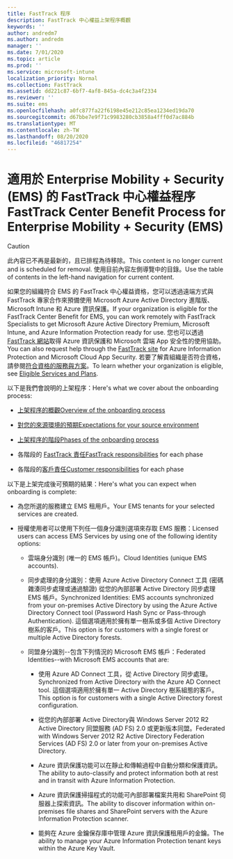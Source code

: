 ```yaml
---
title: FastTrack 程序
description: FastTrack 中心權益上架程序概觀
keywords: ''
author: andredm7
ms.author: andredm
manager: ''
ms.date: 7/01/2020
ms.topic: article
ms.prod: ''
ms.service: microsoft-intune
localization_priority: Normal
ms.collection: FastTrack
ms.assetid: dd221c87-6bf7-4af8-845a-dc4c3a4f2334
ms.reviewer: ''
ms.suite: ems
ms.openlocfilehash: a0fc877fa22f6198e45e212c85ea1234ed19da70
ms.sourcegitcommit: d67bbe7e9f71c9983280cb3858a4fff0d7ac884b
ms.translationtype: MT
ms.contentlocale: zh-TW
ms.lasthandoff: 08/20/2020
ms.locfileid: "46817254"
---
```

# <a name="fasttrack-center-benefit-process-for-enterprise-mobility--security-ems"></a><span data-ttu-id="eef55-103">適用於 Enterprise Mobility + Security (EMS) 的 FastTrack 中心權益程序</span><span class="sxs-lookup"><span data-stu-id="eef55-103">FastTrack Center Benefit Process for Enterprise Mobility + Security (EMS)</span></span>

> [!CAUTION]
> <span data-ttu-id="eef55-104">此內容已不再是最新的，且已排程為待移除。</span><span class="sxs-lookup"><span data-stu-id="eef55-104">This content is no longer current and is scheduled for removal.</span></span> <span data-ttu-id="eef55-105">使用目前內容左側導覽中的目錄。</span><span class="sxs-lookup"><span data-stu-id="eef55-105">Use the table of contents in the left-hand navigation for current content.</span></span>

<span data-ttu-id="eef55-106">如果您的組織符合 EMS 的 FastTrack 中心權益資格，您可以透過遠端方式與 FastTrack 專家合作來預備使用 Microsoft Azure Active Directory 進階版、Microsoft Intune 和 Azure 資訊保護。</span><span class="sxs-lookup"><span data-stu-id="eef55-106">If your organization is eligible for the FastTrack Center Benefit for EMS, you can work remotely with FastTrack Specialists to get Microsoft Azure Active Directory Premium, Microsoft Intune, and Azure Information Protection ready for use.</span></span> <span data-ttu-id="eef55-107">您也可以透過 [FastTrack 網站](https://www.microsoft.com/fasttrack/microsoft-365/ems)取得 Azure 資訊保護和 Microsoft 雲端 App 安全性的使用協助。</span><span class="sxs-lookup"><span data-stu-id="eef55-107">You can also request help through the [FastTrack site](https://www.microsoft.com/fasttrack/microsoft-365/ems) for Azure Information Protection and Microsoft Cloud App Security.</span></span> <span data-ttu-id="eef55-108">若要了解貴組織是否符合資格，請參閱[符合資格的服務與方案](M365-eligible-services-and-plans.md)。</span><span class="sxs-lookup"><span data-stu-id="eef55-108">To learn whether your organization is eligible, see [Eligible Services and Plans](M365-eligible-services-and-plans.md).</span></span>


<span data-ttu-id="eef55-109">以下是我們會說明的上架程序：</span><span class="sxs-lookup"><span data-stu-id="eef55-109">Here's what we cover about the onboarding process:</span></span>

-   [<span data-ttu-id="eef55-110">上架程序的概觀</span><span class="sxs-lookup"><span data-stu-id="eef55-110">Overview of the onboarding process</span></span>](EMS-fasttrack-benefit-overview.md)

-   [<span data-ttu-id="eef55-111">對您的來源環境的預期</span><span class="sxs-lookup"><span data-stu-id="eef55-111">Expectations for your source environment</span></span>](EMS-source-environment-expectations.md)

-   [<span data-ttu-id="eef55-112">上架程序的階段</span><span class="sxs-lookup"><span data-stu-id="eef55-112">Phases of the onboarding process</span></span>](EMS-onboarding-phases.md)

-   <span data-ttu-id="eef55-113">各階段的 [FastTrack 責任](EMS-fasttrack-responsibilities.md)</span><span class="sxs-lookup"><span data-stu-id="eef55-113">[FastTrack responsibilities](EMS-fasttrack-responsibilities.md) for each phase</span></span>

-   <span data-ttu-id="eef55-114">各階段的[客戶責任](EMS-your-responsibilities.md)</span><span class="sxs-lookup"><span data-stu-id="eef55-114">[Customer responsibilities](EMS-your-responsibilities.md) for each phase</span></span>

<span data-ttu-id="eef55-115">以下是上架完成後可預期的結果：</span><span class="sxs-lookup"><span data-stu-id="eef55-115">Here's what you can expect when onboarding is complete:</span></span>

-   <span data-ttu-id="eef55-116">為您所選的服務建立 EMS 租用戶。</span><span class="sxs-lookup"><span data-stu-id="eef55-116">Your EMS tenants for your selected services are created.</span></span>

-   <span data-ttu-id="eef55-117">授權使用者可以使用下列任一個身分識別選項來存取 EMS 服務：</span><span class="sxs-lookup"><span data-stu-id="eef55-117">Licensed users can access EMS Services by using one of the following identity options:</span></span>

    -   <span data-ttu-id="eef55-118">雲端身分識別 (唯一的 EMS 帳戶)。</span><span class="sxs-lookup"><span data-stu-id="eef55-118">Cloud Identities (unique EMS accounts).</span></span>

    -   <span data-ttu-id="eef55-119">同步處理的身分識別：使用 Azure Active Directory Connect 工具 (密碼雜湊同步處理或通過驗證) 從您的內部部署 Active Directory 同步處理 EMS 帳戶。</span><span class="sxs-lookup"><span data-stu-id="eef55-119">Synchronized Identities: EMS accounts synchronized from your on-premises Active Directory by using the Azure Active Directory Connect tool (Password Hash Sync or Pass-through Authentication).</span></span> <span data-ttu-id="eef55-120">這個選項適用於擁有單一樹系或多個 Active Directory 樹系的客戶。</span><span class="sxs-lookup"><span data-stu-id="eef55-120">This option is for customers with a single forest or multiple Active Directory forests.</span></span>

    -   <span data-ttu-id="eef55-121">同盟身分識別--包含下列情況的 Microsoft EMS 帳戶：</span><span class="sxs-lookup"><span data-stu-id="eef55-121">Federated Identities--with Microsoft EMS accounts that are:</span></span>

        -   <span data-ttu-id="eef55-122">使用 Azure AD Connect 工具，從 Active Directory 同步處理。</span><span class="sxs-lookup"><span data-stu-id="eef55-122">Synchronized from Active Directory with the Azure AD Connect tool.</span></span> <span data-ttu-id="eef55-123">這個選項適用於擁有單一 Active Directory 樹系組態的客戶。</span><span class="sxs-lookup"><span data-stu-id="eef55-123">This option is for customers with a single Active Directory forest configuration.</span></span>

        -   <span data-ttu-id="eef55-124">從您的內部部署 Active Directory與 Windows Server 2012 R2 Active Directory 同盟服務 (AD FS) 2.0 或更新版本同盟。</span><span class="sxs-lookup"><span data-stu-id="eef55-124">Federated with Windows Server 2012 R2 Active Directory Federation Services (AD FS) 2.0 or later from your on-premises Active Directory.</span></span>

        -   <span data-ttu-id="eef55-125">Azure 資訊保護功能可以在靜止和傳輸過程中自動分類和保護資訊。</span><span class="sxs-lookup"><span data-stu-id="eef55-125">The ability to auto-classify and protect information both at rest and in transit with Azure Information Protection.</span></span> 

        -   <span data-ttu-id="eef55-126">Azure 資訊保護掃描程式的功能可內部部署檔案共用和 SharePoint 伺服器上探索資訊。</span><span class="sxs-lookup"><span data-stu-id="eef55-126">The ability to discover information within on-premises file shares and SharePoint servers with the Azure Information Protection scanner.</span></span> 

        -   <span data-ttu-id="eef55-127">能夠在 Azure 金鑰保存庫中管理 Azure 資訊保護租用戶的金鑰。</span><span class="sxs-lookup"><span data-stu-id="eef55-127">The ability to manage your Azure Information Protection tenant keys within the Azure Key Vault.</span></span> 

